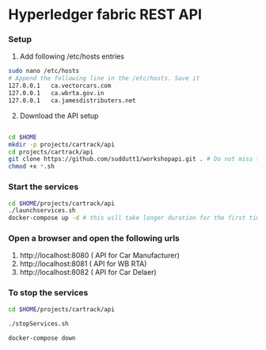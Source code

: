 # Hyperledger fabric REST API

### Setup 

1. Add following /etc/hosts entries 

```sh
sudo nano /etc/hosts
# Append the following line in the /etc/hosts. Save it 
127.0.0.1	ca.vectorcars.com
127.0.0.1	ca.wbrta.gov.in
127.0.0.1	ca.jamesdistributers.net

```

2. Download the API setup 

```sh

cd $HOME
mkdir -p projects/cartrack/api
cd projects/cartrack/api
git clone https://github.com/suddutt1/workshopapi.git . # Do not miss the DOT(,) at the end
chmod +x *.sh

```

### Start the services

```sh
cd $HOME/projects/cartrack/api
./launchservices.sh
docker-compose up -d # this will take longer duration for the first time

```

### Open a browser and open the following urls

1. http://localhost:8080 ( API for Car Manufacturer)
2. http://localhost:8081 ( API for WB RTA)
3. http://localhost:8082 ( API for Car Delaer)

### To stop the services

```sh
cd $HOME/projects/cartrack/api

./stopServices.sh

docker-compose down

```